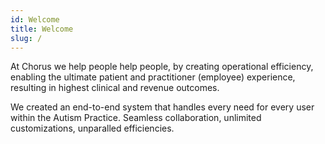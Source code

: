 ```yaml
---
id: Welcome
title: Welcome
slug: /
---
```


At Chorus we help people help people, by creating operational efficiency, enabling the ultimate patient and practitioner (employee) experience, resulting in highest clinical and revenue outcomes. 

We created an end-to-end system that handles every need for every user within the Autism Practice. Seamless collaboration, unlimited customizations, unparalled efficiencies. 

